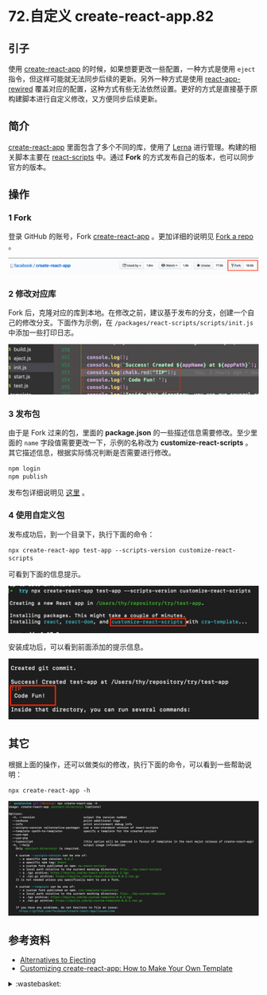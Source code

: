 # 72.自定义 create-react-app.82

## <a name="start"></a> 引子
使用 [create-react-app][url-github-1] 的时候，如果想要更改一些配置，一种方式是使用 `eject` 指令，但这样可能就无法同步后续的更新。另外一种方式是使用 [react-app-rewired][url-github-2] 覆盖对应的配置，这种方式有些无法依然设置。更好的方式是直接基于原构建脚本进行自定义修改，又方便同步后续更新。


## <a name="intro"></a> 简介
[create-react-app][url-github-1] 里面包含了多个不同的库，使用了 [Lerna][url-github-3] 进行管理。构建的相关脚本主要在 [react-scripts][url-github-4] 中。通过 **Fork** 的方式发布自己的版本，也可以同步官方的版本。

## 操作
### 1 Fork
登录 GitHub 的账号，Fork [create-react-app][url-github-1] 。更加详细的说明见 [Fork a repo][url-docs-1] 。

![72-fork][url-local-1]

### 2 修改对应库
Fork 后，克隆对应的库到本地。在修改之前，建议基于发布的分支，创建一个自己的修改分支。下面作为示例，在 `/packages/react-scripts/scripts/init.js` 中添加一些打印日志。

![72-modify][url-local-2]

### 3 发布包
由于是 Fork 过来的包，里面的 **package.json** 的一些描述信息需要修改。至少里面的 `name` 字段值需要更改一下，示例的名称改为 **customize-react-scripts** 。其它描述信息，根据实际情况判断是否需要进行修改。
```
npm login
npm publish
```
发布包详细说明见 [这里][url-docs-2] 。

### 4 使用自定义包
发布成功后，到一个目录下，执行下面的命令：
```shell
npx create-react-app test-app --scripts-version customize-react-scripts
```
可看到下面的信息提示。

![72-start][url-local-3]

安装成功后，可以看到前面添加的提示信息。

![72-success][url-local-4]


## 其它
根据上面的操作，还可以做类似的修改，执行下面的命令，可以看到一些帮助说明：
```shell
npx create-react-app -h
```
![72-help][url-local-5]

## <a name="reference"></a> 参考资料
- [Alternatives to Ejecting][url-docs-3]
- [Customizing create-react-app: How to Make Your Own Template][url-aiticle-1]


[url-base]:https://xxholic.github.io/segment

[url-aiticle-1]:https://auth0.com/blog/how-to-configure-create-react-app/
[url-github-1]:https://github.com/facebook/create-react-app
[url-github-2]:https://github.com/timarney/react-app-rewired
[url-github-3]:https://github.com/lerna/lerna
[url-github-4]:https://github.com/facebook/create-react-app/tree/master/packages/react-scripts
[url-docs-1]:https://help.github.com/en/github/getting-started-with-github/fork-a-repo#keep-your-fork-synced
[url-docs-2]:https://docs.npmjs.com/creating-and-publishing-unscoped-public-packages
[url-docs-3]:https://create-react-app.dev/docs/alternatives-to-ejecting

[url-local-1]:../images/72/fork.png
[url-local-2]:../images/72/modify.png
[url-local-3]:../images/72/start.png
[url-local-4]:../images/72/success.png
[url-local-5]:../images/72/help.png

<details>
<summary>:wastebasket:</summary>

最近玩了一个小游戏[《月圆之夜》][url-game-1]，里面对小红帽故事的改写蛮有意思的。每个调查的 boss 都有不同角度的改写。

![72-poster][url-local-poster]

</details>

[url-game-1]:http://www.yueyuanzhiye.com
[url-local-poster]:../images/72/poster.jpg
